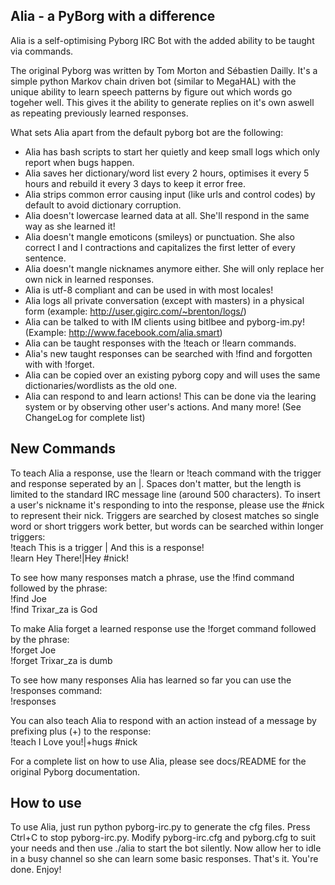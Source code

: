 Alia - a PyBorg with a difference
---------------------------------

Alia is a self-optimising Pyborg IRC Bot with the added ability to be taught via commands.

The original Pyborg was written by Tom Morton and Sébastien Dailly. It's a simple python Markov chain driven bot (similar to MegaHAL) with the unique ability to learn speech patterns by figure out which words go togeher well. This gives it the ability to generate replies on it's own aswell as repeating previously learned responses.

What sets Alia apart from the default pyborg bot are the following:
* Alia has bash scripts to start her quietly and keep small logs which only report when bugs happen.
* Alia saves her dictionary/word list every 2 hours, optimises it every 5 hours and rebuild it every 3 days to keep it error free.
* Alia strips common error causing input (like urls and control codes) by default to avoid dictionary corruption.
* Alia doesn't lowercase learned data at all. She'll respond in the same way as she learned it!
* Alia doesn't mangle emoticons (smileys) or punctuation. She also correct I and I contractions and capitalizes the first letter of every sentence.
* Alia doesn't mangle nicknames anymore either. She will only replace her own nick in learned responses.
* Alia is utf-8 compliant and can be used in with most locales!
* Alia logs all private conversation (except with masters) in a physical form (example: http://user.gigirc.com/~brenton/logs/)
* Alia can be talked to with IM clients using bitlbee and pyborg-im.py! (Example: http://www.facebook.com/alia.smart)
* Alia can be taught responses with the !teach or !learn commands.
* Alia's new taught responses can be searched with !find and forgotten with with !forget.
* Alia can be copied over an existing pyborg copy and will uses the same dictionaries/wordlists as the old one.
* Alia can respond to and learn actions! This can be done via the learing system or by observing other user's actions.
And many more! (See ChangeLog for complete list)

New Commands
------------

To teach Alia a response, use the !learn or !teach command with the trigger and response seperated by an |.
Spaces don't matter, but the length is limited to the standard IRC message line (around 500 characters).
To insert a user's nickname it's responding to into the response, please use the #nick to represent their nick.
Triggers are searched by closest matches so single word or short triggers work better, but words can be searched within longer triggers:  
!teach This is a trigger | And this is a response!  
!learn Hey There!|Hey #nick!

To see how many responses match a phrase, use the !find command followed by the phrase:  
!find Joe  
!find Trixar_za is God

To make Alia forget a learned response use the !forget command followed by the phrase:  
!forget Joe  
!forget Trixar_za is dumb

To see how many responses Alia has learned so far you can use the !responses command:  
!responses

You can also teach Alia to respond with an action instead of a message by prefixing plus (+) to the response:  
!teach I Love you!|+hugs #nick

For a complete list on how to use Alia, please see docs/README for the original Pyborg documentation.

How to use
----------

To use Alia, just run python pyborg-irc.py to generate the cfg files. Press Ctrl+C to stop pyborg-irc.py.
Modify pyborg-irc.cfg and pyborg.cfg to suit your needs and then use ./alia to start the bot silently.
Now allow her to idle in a busy channel so she can learn some basic responses. That's it. You're done. Enjoy!